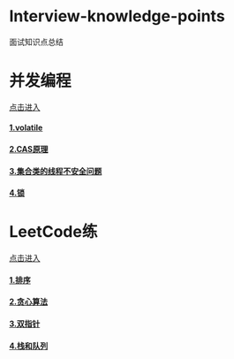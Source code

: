 # Interview-knowledge-points
面试知识点总结
# 并发编程
[点击进入](https://github.com/Hi-world-DF/Interview-knowledge-points/blob/master/Concurrent/README.md)
#### [1.volatile]()
#### [2.CAS原理]()
#### [3.集合类的线程不安全问题]()
#### [4.锁]()
# LeetCode练
[点击进入](https://github.com/Hi-world-DF/Interview-knowledge-points/blob/master/LeetCode/README.md#leetcode%E5%88%B7%E9%A2%98)
#### [1.排序](https://github.com/Hi-world-DF/Interview-knowledge-points/blob/master/LeetCode/sort.md) 
#### [2.贪心算法]()
#### [3.双指针]()
#### [4.栈和队列]()
